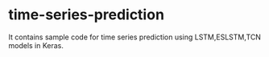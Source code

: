 # time-series-prediction

It contains sample code for time series prediction using LSTM,ESLSTM,TCN models in Keras. 
